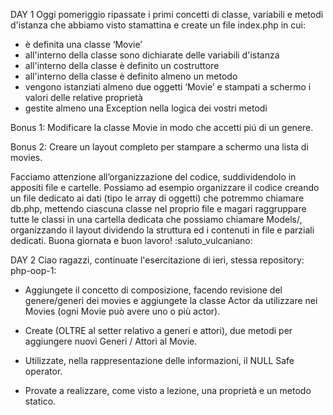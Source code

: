 DAY 1
Oggi pomeriggio ripassate i primi concetti di classe, variabili e metodi d'istanza che abbiamo visto stamattina e create un file index.php in cui:

- è definita una classe ‘Movie’
- all'interno della classe sono dichiarate delle variabili d'istanza
- all'interno della classe è definito un costruttore
- all'interno della classe è definito almeno un metodo
- vengono istanziati almeno due oggetti ‘Movie’ e stampati a schermo i valori delle relative proprietà
- gestite almeno una Exception nella logica dei vostri metodi

Bonus 1:
Modificare la classe Movie in modo che accetti piú di un genere.

Bonus 2:
Creare un layout completo per stampare a schermo una lista di movies.

Facciamo attenzione all’organizzazione del codice, suddividendolo in appositi file e cartelle. Possiamo ad esempio organizzare il codice creando un file dedicato ai dati (tipo le array di oggetti) che potremmo chiamare db.php, mettendo ciascuna classe nel proprio file e magari raggruppare tutte le classi in una cartella dedicata che possiamo chiamare Models/, organizzando il layout dividendo la struttura ed i contenuti in file e parziali dedicati.
Buona giornata e buon lavoro! :saluto_vulcaniano:

DAY 2
Ciao ragazzi,
continuate l'esercitazione di ieri, stessa repository: php-oop-1:

- Aggiungete il concetto di composizione, facendo revisione del genere/generi dei movies e aggiungete la classe Actor da utilizzare nei Movies (ogni Movie può avere uno o più actor).

- Create (OLTRE al setter relativo a generi e attori), due metodi per aggiungere nuovi Generi / Attori al Movie.

- Utilizzate, nella rappresentazione delle informazioni, il NULL Safe operator.

- Provate a realizzare, come visto a lezione, una proprietà e un metodo statico.
